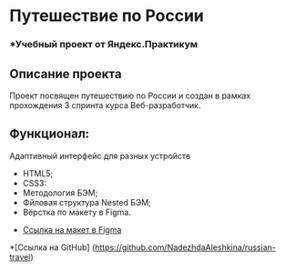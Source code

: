 #  Путешествие по России

### *Учебный проект от Яндекс.Практикум
  
## Описание проекта
Проект посвящен путешествию по России и создан в рамках прохождения 3 спринта курса Веб-разработчик.

## Функционал:
Адаптивный интерфейс для разных устройств
- HTML5;
- CSS3:
- Методология БЭМ;
- Фйловая структура Nested БЭМ;
- Вёрстка по макету в Figma.


* [Ссылка на макет в Figma](https://www.figma.com/file/5S2WSbEFL6awjVWJ0NWL8Q/Sprint-3_-Russia-_-desktop-mobile?node-id=28503%3A0)

*[Ссылка на GitHub] (https://github.com/NadezhdaAleshkina/russian-travel)